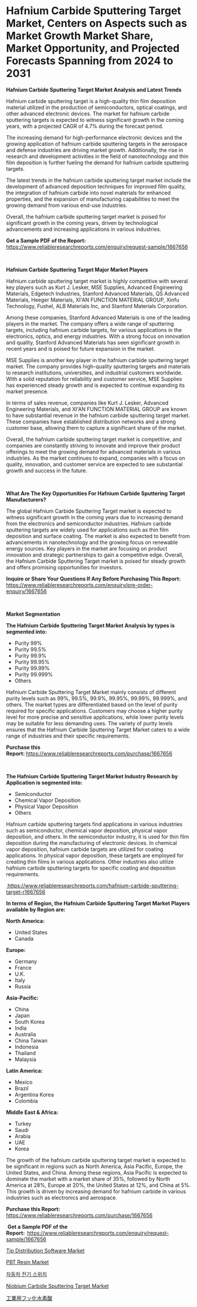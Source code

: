 <p><h1>Hafnium Carbide Sputtering Target Market, Centers on Aspects such as Market Growth Market Share, Market Opportunity, and Projected Forecasts Spanning from 2024 to 2031</h1></p><p><strong>Hafnium Carbide Sputtering Target Market Analysis and Latest Trends</strong></p>
<p><p>Hafnium carbide sputtering target is a high-quality thin film deposition material utilized in the production of semiconductors, optical coatings, and other advanced electronic devices. The market for hafnium carbide sputtering targets is expected to witness significant growth in the coming years, with a projected CAGR of 4.7% during the forecast period.</p><p>The increasing demand for high-performance electronic devices and the growing application of hafnium carbide sputtering targets in the aerospace and defense industries are driving market growth. Additionally, the rise in research and development activities in the field of nanotechnology and thin film deposition is further fueling the demand for hafnium carbide sputtering targets.</p><p>The latest trends in the hafnium carbide sputtering target market include the development of advanced deposition techniques for improved film quality, the integration of hafnium carbide into novel materials for enhanced properties, and the expansion of manufacturing capabilities to meet the growing demand from various end-use industries.</p><p>Overall, the hafnium carbide sputtering target market is poised for significant growth in the coming years, driven by technological advancements and increasing applications in various industries.</p></p>
<p><strong>Get a Sample PDF of the Report:&nbsp;</strong> <a href="https://www.reliableresearchreports.com/enquiry/request-sample/1667656">https://www.reliableresearchreports.com/enquiry/request-sample/1667656</a></p>
<p>&nbsp;</p>
<p><strong>Hafnium Carbide Sputtering Target Major Market Players</strong></p>
<p><p>Hafnium carbide sputtering target market is highly competitive with several key players such as Kurt J. Lesker, MSE Supplies, Advanced Engineering Materials, Edgetech Industries, Stanford Advanced Materials, QS Advanced Materials, Heeger Materials, XI'AN FUNCTION MATERIAL GROUP, Xinfu Technology, Fushel, ALB Materials Inc, and Stanford Materials Corporation.</p><p>Among these companies, Stanford Advanced Materials is one of the leading players in the market. The company offers a wide range of sputtering targets, including hafnium carbide targets, for various applications in the electronics, optics, and energy industries. With a strong focus on innovation and quality, Stanford Advanced Materials has seen significant growth in recent years and is poised for future expansion in the market.</p><p>MSE Supplies is another key player in the hafnium carbide sputtering target market. The company provides high-quality sputtering targets and materials to research institutions, universities, and industrial customers worldwide. With a solid reputation for reliability and customer service, MSE Supplies has experienced steady growth and is expected to continue expanding its market presence.</p><p>In terms of sales revenue, companies like Kurt J. Lesker, Advanced Engineering Materials, and XI'AN FUNCTION MATERIAL GROUP are known to have substantial revenue in the hafnium carbide sputtering target market. These companies have established distribution networks and a strong customer base, allowing them to capture a significant share of the market.</p><p>Overall, the hafnium carbide sputtering target market is competitive, and companies are constantly striving to innovate and improve their product offerings to meet the growing demand for advanced materials in various industries. As the market continues to expand, companies with a focus on quality, innovation, and customer service are expected to see substantial growth and success in the future.</p></p>
<p>&nbsp;</p>
<p><strong>What Are The Key Opportunities For Hafnium Carbide Sputtering Target Manufacturers?</strong></p>
<p><p>The global Hafnium Carbide Sputtering Target market is expected to witness significant growth in the coming years due to increasing demand from the electronics and semiconductor industries. Hafnium carbide sputtering targets are widely used for applications such as thin film deposition and surface coating. The market is also expected to benefit from advancements in nanotechnology and the growing focus on renewable energy sources. Key players in the market are focusing on product innovation and strategic partnerships to gain a competitive edge. Overall, the Hafnium Carbide Sputtering Target market is poised for steady growth and offers promising opportunities for investors.</p></p>
<p><strong>Inquire or Share Your Questions If Any Before Purchasing This Report:</strong> <a href="https://www.reliableresearchreports.com/enquiry/pre-order-enquiry/1667656">https://www.reliableresearchreports.com/enquiry/pre-order-enquiry/1667656</a></p>
<p>&nbsp;</p>
<p><strong>Market Segmentation</strong></p>
<p><strong>The Hafnium Carbide Sputtering Target Market Analysis by types is segmented into:</strong></p>
<p><ul><li>Purity 99%</li><li>Purity 99.5%</li><li>Purity 99.9%</li><li>Purity 99.95%</li><li>Purity 99.99%</li><li>Purity 99.999%</li><li>Others</li></ul></p>
<p><p>Hafnium Carbide Sputtering Target Market mainly consists of different purity levels such as 99%, 99.5%, 99.9%, 99.95%, 99.99%, 99.999%, and others. The market types are differentiated based on the level of purity required for specific applications. Customers may choose a higher purity level for more precise and sensitive applications, while lower purity levels may be suitable for less demanding uses. The variety of purity levels ensures that the Hafnium Carbide Sputtering Target Market caters to a wide range of industries and their specific requirements.</p></p>
<p><strong>Purchase this Report:&nbsp;</strong><a href="https://www.reliableresearchreports.com/purchase/1667656">https://www.reliableresearchreports.com/purchase/1667656</a></p>
<p>&nbsp;</p>
<p><strong>The Hafnium Carbide Sputtering Target Market Industry Research by Application is segmented into:</strong></p>
<p><ul><li>Semiconductor</li><li>Chemical Vapor Deposition</li><li>Physical Vapor Deposition</li><li>Others</li></ul></p>
<p><p>Hafnium carbide sputtering targets find applications in various industries such as semiconductor, chemical vapor deposition, physical vapor deposition, and others. In the semiconductor industry, it is used for thin film deposition during the manufacturing of electronic devices. In chemical vapor deposition, hafnium carbide targets are utilized for coating applications. In physical vapor deposition, these targets are employed for creating thin films in various applications. Other industries also utilize hafnium carbide sputtering targets for specific coating and deposition requirements.</p></p>
<p><a href="https://www.reliableresearchreports.com/hafnium-carbide-sputtering-target-r1667656">&nbsp;https://www.reliableresearchreports.com/hafnium-carbide-sputtering-target-r1667656</a></p>
<p><strong>In terms of Region, the Hafnium Carbide Sputtering Target Market Players available by Region are:</strong></p>
<p>
    <p> <strong> North America: </strong>
        <ul>
            <li>United States</li>
            <li>Canada</li>
        </ul>
        </p> 
    <p> <strong> Europe: </strong>
        <ul>
            <li>Germany</li>
            <li>France</li>
            <li>U.K.</li>
            <li>Italy</li>
            <li>Russia</li>
        </ul>
        </p> 
    <p> <strong> Asia-Pacific: </strong>
        <ul>
            <li>China</li>
            <li>Japan</li>
            <li>South Korea</li>
            <li>India</li>
            <li>Australia</li>
            <li>China Taiwan</li>
            <li>Indonesia</li>
            <li>Thailand</li>
            <li>Malaysia</li>
        </ul>
        </p> 
    <p> <strong> Latin America: </strong>
        <ul>
            <li>Mexico</li>
            <li>Brazil</li>
            <li>Argentina Korea</li>
            <li>Colombia</li>
        </ul>
        </p> 
    <p> <strong> Middle East & Africa: </strong>
        <ul>
            <li>Turkey</li>
            <li>Saudi</li>
            <li>Arabia</li>
            <li>UAE</li>
            <li>Korea</li>
        </ul>
    </p>
    </p>
<p><p>The growth of the hafnium carbide sputtering target market is expected to be significant in regions such as North America, Asia Pacific, Europe, the United States, and China. Among these regions, Asia Pacific is expected to dominate the market with a market share of 35%, followed by North America at 28%, Europe at 20%, the United States at 12%, and China at 5%. This growth is driven by increasing demand for hafnium carbide in various industries such as electronics and aerospace.</p></p>
<p><strong>Purchase this Report: </strong><a href="https://www.reliableresearchreports.com/purchase/1667656">https://www.reliableresearchreports.com/purchase/1667656</a></p>
<p>&nbsp;<strong>Get a Sample PDF of the Report:&nbsp;&nbsp;</strong><a href="https://www.reliableresearchreports.com/enquiry/request-sample/1667656">https://www.reliableresearchreports.com/enquiry/request-sample/1667656</a></p>
<p><strong></strong></p>
<p><p><a href="https://medium.com/@chiragreportprime1/tip-distribution-software-market-trends-and-market-analysis-forecasted-for-period-2024-2031-9bd2df000041">Tip Distribution Software Market</a></p><p><a href="https://www.linkedin.com/pulse/pbt-resin-market-research-report-provides-thorough-industry-qyaze">PBT Resin Market</a></p><p><a href="https://medium.com/@axintepreda1/%EC%9E%90%EB%8F%99%EC%B0%A8-%EC%A0%84%EA%B8%B0-%EC%8A%A4%EC%9C%84%EC%B9%98-%EC%8B%9C%EC%9E%A5-%EC%A0%84%EB%A7%9D-%EC%82%B0%EC%97%85-%EA%B0%9C%EC%9A%94%EC%99%80-%EC%98%88%EC%B8%A1-2024%EB%85%84%EB%B6%80%ED%84%B0-2031%EB%85%84%EA%B9%8C%EC%A7%80-5c1c6c6fb19e">자동차 전기 스위치</a></p><p><a href="https://github.com/DeonteStanton2023/Market-Research-Report-List-1/blob/main/niobium-carbide-sputtering-target-market.md">Niobium Carbide Sputtering Target Market</a></p><p><a href="https://github.com/mm14022023/Market-Research-Report-List-1/blob/main/873274657141.md">工業用フッ化水素酸</a></p></p>